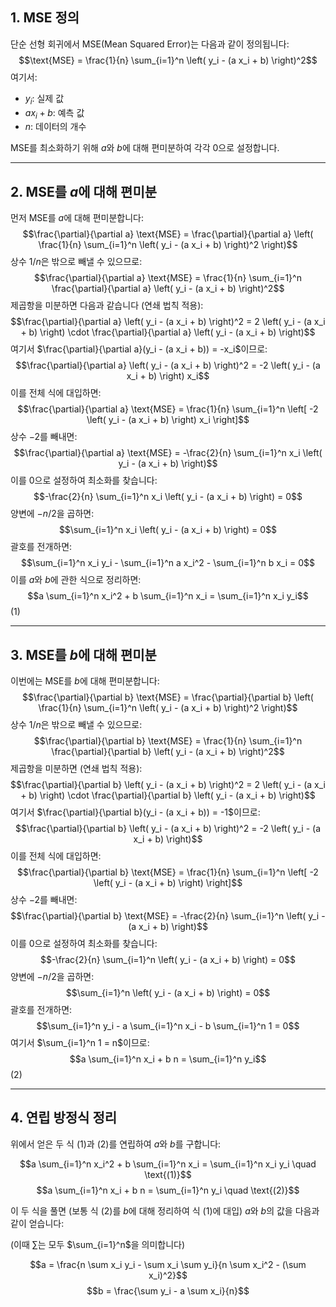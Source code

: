## 1. MSE 정의

단순 선형 회귀에서 MSE(Mean Squared Error)는 다음과 같이 정의됩니다:
$$\text{MSE} = \frac{1}{n} \sum_{i=1}^n \left( y_i - (a x_i + b) \right)^2$$
여기서:
* $y_i$: 실제 값
* $a x_i + b$: 예측 값
* $n$: 데이터의 개수

MSE를 최소화하기 위해 $a$와 $b$에 대해 편미분하여 각각 0으로 설정합니다.

---

## 2. MSE를 $a$에 대해 편미분

먼저 MSE를 $a$에 대해 편미분합니다:
$$\frac{\partial}{\partial a} \text{MSE} = \frac{\partial}{\partial a} \left( \frac{1}{n} \sum_{i=1}^n \left( y_i - (a x_i + b) \right)^2 \right)$$
상수 $1/n$은 밖으로 빼낼 수 있으므로:
$$\frac{\partial}{\partial a} \text{MSE} = \frac{1}{n} \sum_{i=1}^n \frac{\partial}{\partial a} \left( y_i - (a x_i + b) \right)^2$$
제곱항을 미분하면 다음과 같습니다 (연쇄 법칙 적용):
$$\frac{\partial}{\partial a} \left( y_i - (a x_i + b) \right)^2 = 2 \left( y_i - (a x_i + b) \right) \cdot \frac{\partial}{\partial a} \left( y_i - (a x_i + b) \right)$$
여기서 $\frac{\partial}{\partial a}(y_i - (a x_i + b)) = -x_i$이므로:
$$\frac{\partial}{\partial a} \left( y_i - (a x_i + b) \right)^2 = -2 \left( y_i - (a x_i + b) \right) x_i$$
이를 전체 식에 대입하면:
$$\frac{\partial}{\partial a} \text{MSE} = \frac{1}{n} \sum_{i=1}^n \left[ -2 \left( y_i - (a x_i + b) \right) x_i \right]$$
상수 $-2$를 빼내면:
$$\frac{\partial}{\partial a} \text{MSE} = -\frac{2}{n} \sum_{i=1}^n x_i \left( y_i - (a x_i + b) \right)$$
이를 $0$으로 설정하여 최소화를 찾습니다:
$$-\frac{2}{n} \sum_{i=1}^n x_i \left( y_i - (a x_i + b) \right) = 0$$
양변에 $-n/2$을 곱하면:
$$\sum_{i=1}^n x_i \left( y_i - (a x_i + b) \right) = 0$$
괄호를 전개하면:
$$\sum_{i=1}^n x_i y_i - \sum_{i=1}^n a x_i^2 - \sum_{i=1}^n b x_i = 0$$
이를 $a$와 $b$에 관한 식으로 정리하면:
$$a \sum_{i=1}^n x_i^2 + b \sum_{i=1}^n x_i = \sum_{i=1}^n x_i y_i$$
(1)

---

## 3. MSE를 $b$에 대해 편미분

이번에는 MSE를 $b$에 대해 편미분합니다:
$$\frac{\partial}{\partial b} \text{MSE} = \frac{\partial}{\partial b} \left( \frac{1}{n} \sum_{i=1}^n \left( y_i - (a x_i + b) \right)^2 \right)$$
상수 $1/n$은 밖으로 빼낼 수 있으므로:
$$\frac{\partial}{\partial b} \text{MSE} = \frac{1}{n} \sum_{i=1}^n \frac{\partial}{\partial b} \left( y_i - (a x_i + b) \right)^2$$
제곱항을 미분하면 (연쇄 법칙 적용):
$$\frac{\partial}{\partial b} \left( y_i - (a x_i + b) \right)^2 = 2 \left( y_i - (a x_i + b) \right) \cdot \frac{\partial}{\partial b} \left( y_i - (a x_i + b) \right)$$
여기서 $\frac{\partial}{\partial b}(y_i - (a x_i + b)) = -1$이므로:
$$\frac{\partial}{\partial b} \left( y_i - (a x_i + b) \right)^2 = -2 \left( y_i - (a x_i + b) \right)$$
이를 전체 식에 대입하면:
$$\frac{\partial}{\partial b} \text{MSE} = \frac{1}{n} \sum_{i=1}^n \left[ -2 \left( y_i - (a x_i + b) \right) \right]$$
상수 $-2$를 빼내면:
$$\frac{\partial}{\partial b} \text{MSE} = -\frac{2}{n} \sum_{i=1}^n \left( y_i - (a x_i + b) \right)$$
이를 $0$으로 설정하여 최소화를 찾습니다:
$$-\frac{2}{n} \sum_{i=1}^n \left( y_i - (a x_i + b) \right) = 0$$
양변에 $-n/2$을 곱하면:
$$\sum_{i=1}^n \left( y_i - (a x_i + b) \right) = 0$$
괄호를 전개하면:
$$\sum_{i=1}^n y_i - a \sum_{i=1}^n x_i - b \sum_{i=1}^n 1 = 0$$
여기서 $\sum_{i=1}^n 1 = n$이므로:
$$a \sum_{i=1}^n x_i + b n = \sum_{i=1}^n y_i$$
(2)

---

## 4. 연립 방정식 정리

위에서 얻은 두 식 (1)과 (2)를 연립하여 $a$와 $b$를 구합니다:

$$a \sum_{i=1}^n x_i^2 + b \sum_{i=1}^n x_i = \sum_{i=1}^n x_i y_i \quad \text{(1)}$$
$$a \sum_{i=1}^n x_i + b n = \sum_{i=1}^n y_i \quad \text{(2)}$$

이 두 식을 풀면 (보통 식 (2)를 $b$에 대해 정리하여 식 (1)에 대입) $a$와 $b$의 값을 다음과 같이 얻습니다:

(이때 $\sum$는 모두 $\sum_{i=1}^n$을 의미합니다)

$$a = \frac{n \sum x_i y_i - \sum x_i \sum y_i}{n \sum x_i^2 - (\sum x_i)^2}$$
$$b = \frac{\sum y_i - a \sum x_i}{n}$$

